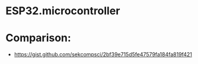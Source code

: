 # ESP32.microcontroller

# Comparison:
- https://gist.github.com/sekcompsci/2bf39e715d5fe47579fa184fa819f421
